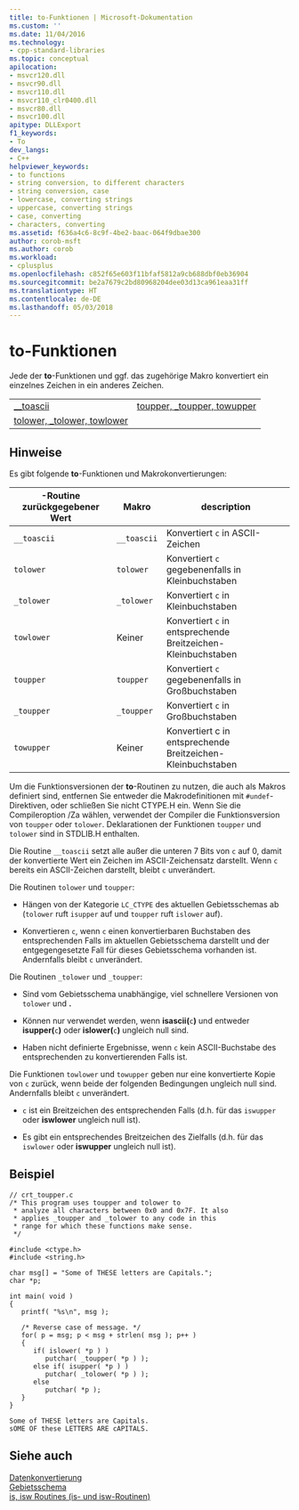 ```yaml
---
title: to-Funktionen | Microsoft-Dokumentation
ms.custom: ''
ms.date: 11/04/2016
ms.technology:
- cpp-standard-libraries
ms.topic: conceptual
apilocation:
- msvcr120.dll
- msvcr90.dll
- msvcr110.dll
- msvcr110_clr0400.dll
- msvcr80.dll
- msvcr100.dll
apitype: DLLExport
f1_keywords:
- To
dev_langs:
- C++
helpviewer_keywords:
- to functions
- string conversion, to different characters
- string conversion, case
- lowercase, converting strings
- uppercase, converting strings
- case, converting
- characters, converting
ms.assetid: f636a4c6-8c9f-4be2-baac-064f9dbae300
author: corob-msft
ms.author: corob
ms.workload:
- cplusplus
ms.openlocfilehash: c852f65e603f11bfaf5812a9cb688dbf0eb36904
ms.sourcegitcommit: be2a7679c2bd80968204dee03d13ca961eaa31ff
ms.translationtype: HT
ms.contentlocale: de-DE
ms.lasthandoff: 05/03/2018
---
```

# <a name="to-functions"></a>to-Funktionen
Jede der **to**-Funktionen und ggf. das zugehörige Makro konvertiert ein einzelnes Zeichen in ein anderes Zeichen.  
  
|||  
|-|-|  
|[__toascii](../c-runtime-library/reference/toascii-toascii.md)|[toupper, _toupper, towupper](../c-runtime-library/reference/toupper-toupper-towupper-toupper-l-towupper-l.md)|  
|[tolower, _tolower, towlower](../c-runtime-library/reference/tolower-tolower-towlower-tolower-l-towlower-l.md)||  
  
## <a name="remarks"></a>Hinweise  
 Es gibt folgende **to**-Funktionen und Makrokonvertierungen:  
  
|-Routine zurückgegebener Wert|Makro|description|  
|-------------|-----------|-----------------|  
|`__toascii`|`__toascii`|Konvertiert `c` in ASCII-Zeichen|  
|`tolower`|`tolower`|Konvertiert `c` gegebenenfalls in Kleinbuchstaben|  
|`_tolower`|`_tolower`|Konvertiert `c` in Kleinbuchstaben|  
|`towlower`|Keiner|Konvertiert `c` in entsprechende Breitzeichen-Kleinbuchstaben|  
|`toupper`|`toupper`|Konvertiert `c` gegebenenfalls in Großbuchstaben|  
|`_toupper`|`_toupper`|Konvertiert `c` in Großbuchstaben|  
|`towupper`|Keiner|Konvertiert c in entsprechende Breitzeichen-Kleinbuchstaben|  
  
 Um die Funktionsversionen der **to**-Routinen zu nutzen, die auch als Makros definiert sind, entfernen Sie entweder die Makrodefinitionen mit `#undef`-Direktiven, oder schließen Sie nicht CTYPE.H ein. Wenn Sie die Compileroption /Za wählen, verwendet der Compiler die Funktionsversion von `toupper` oder `tolower`. Deklarationen der Funktionen `toupper` und `tolower` sind in STDLIB.H enthalten.  
  
 Die Routine `__toascii` setzt alle außer die unteren 7 Bits von `c` auf 0, damit der konvertierte Wert ein Zeichen im ASCII-Zeichensatz darstellt. Wenn `c` bereits ein ASCII-Zeichen darstellt, bleibt `c` unverändert.  
  
 Die Routinen `tolower` und `toupper`:  
  
-   Hängen von der Kategorie `LC_CTYPE` des aktuellen Gebietsschemas ab (`tolower` ruft `isupper` auf und `toupper` ruft `islower` auf).  
  
-   Konvertieren `c`, wenn `c` einen konvertierbaren Buchstaben des entsprechenden Falls im aktuellen Gebietsschema darstellt und der entgegengesetzte Fall für dieses Gebietsschema vorhanden ist. Andernfalls bleibt `c` unverändert.  
  
 Die Routinen `_tolower` und `_toupper`:  
  
-   Sind vom Gebietsschema unabhängige, viel schnellere Versionen von `tolower` und **.**  
  
-   Können nur verwendet werden, wenn **isascii(**`c`**)** und entweder **isupper(**`c`**)** oder **islower(**`c`**)** ungleich null sind.  
  
-   Haben nicht definierte Ergebnisse, wenn `c` kein ASCII-Buchstabe des entsprechenden zu konvertierenden Falls ist.  
  
 Die Funktionen `towlower` und `towupper` geben nur eine konvertierte Kopie von `c` zurück, wenn beide der folgenden Bedingungen ungleich null sind. Andernfalls bleibt `c` unverändert.  
  
-   `c` ist ein Breitzeichen des entsprechenden Falls (d.h. für das `iswupper` oder **iswlower** ungleich null ist).  
  
-   Es gibt ein entsprechendes Breitzeichen des Zielfalls (d.h. für das `iswlower` oder **iswupper** ungleich null ist).  
  
## <a name="example"></a>Beispiel  
  
```  
// crt_toupper.c  
/* This program uses toupper and tolower to  
 * analyze all characters between 0x0 and 0x7F. It also  
 * applies _toupper and _tolower to any code in this  
 * range for which these functions make sense.  
 */  
  
#include <ctype.h>  
#include <string.h>  
  
char msg[] = "Some of THESE letters are Capitals.";  
char *p;  
  
int main( void )  
{  
   printf( "%s\n", msg );  
  
   /* Reverse case of message. */  
   for( p = msg; p < msg + strlen( msg ); p++ )  
   {  
      if( islower( *p ) )  
         putchar( _toupper( *p ) );  
      else if( isupper( *p ) )  
         putchar( _tolower( *p ) );  
      else  
         putchar( *p );  
   }  
}  
```  
  
```Output  
Some of THESE letters are Capitals.  
sOME OF these LETTERS ARE cAPITALS.  
```  
  
## <a name="see-also"></a>Siehe auch  
 [Datenkonvertierung](../c-runtime-library/data-conversion.md)   
 [Gebietsschema](../c-runtime-library/locale.md)   
 [is, isw Routines (is- und isw-Routinen)](../c-runtime-library/is-isw-routines.md)